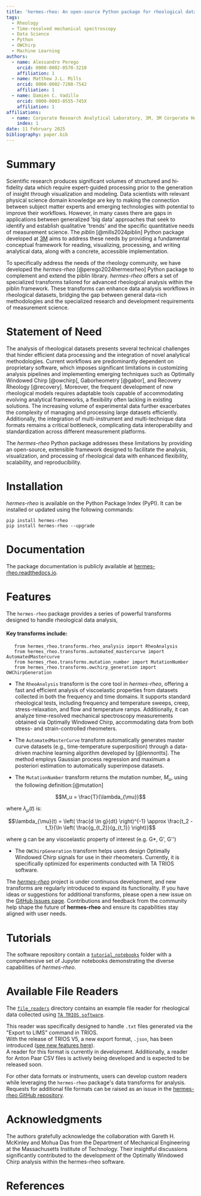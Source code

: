 ```yaml
---
title: 'hermes-rheo: An open-source Python package for rheological data analysis'
tags:
  - Rheology
  - Time-resolved mechanical spectroscopy 
  - Data Science
  - Python
  - OWChirp
  - Machine Learning
authors:
  - name: Alessandro Perego
    orcid: 0000-0002-0570-3210
    affiliation: 1
  - name: Matthew J.L. Mills
    orcid: 0000-0002-7208-7542
    affiliation: 1
  - name: Damien C. Vadillo
    orcid: 0000-0003-0555-745X
    affiliation: 1
affiliations:
  - name: Corporate Research Analytical Laboratory, 3M, 3M Corporate Headquarters, St. Paul, MN, 55144, USA
    index: 1
date: 11 February 2025
bibliography: paper.bib
---
```

# Summary
Scientific research produces significant volumes of structured and hi-fidelity data which require expert-guided processing 
prior to the generation of insight through visualization and modeling. Data scientists with relevant physical science 
domain knowledge are key to making the connection between subject matter experts and emerging technologies with 
potential to improve their workflows. However, in many cases there are gaps in applications between generalized 
'big data' approaches that seek to identify and establish qualitative 'trends' and the 
specific quantitative needs of measurement science. The _piblin_ [@mills2024piblin] Python package developed at [3M](https://www.3m.com/3M/en_US/company-us/about-3m/research-development/) 
aims to address these needs by providing a fundamental conceptual framework for reading, 
visualizing, processing, and writing analytical data, along with a concrete, accessible implementation. 

To specifically address the needs of the rheology community, we have developed the _hermes-rheo_ [@perego2024hermesrheo] 
Python package to 
complement and extend the piblin library. _hermes-rheo_ offers a set of specialized transforms tailored for advanced rheological 
analysis within the piblin framework. These transforms can enhance data analysis 
workflows in rheological datasets, bridging the gap between general data-rich methodologies and the specialized research and 
development requirements of measurement science. 


# Statement of Need

The analysis of rheological datasets presents several technical challenges that hinder efficient data processing and the 
integration of novel analytical methodologies. Current workflows are predominantly dependent on proprietary software, 
which imposes significant limitations in customizing analysis pipelines and implementing emerging techniques such as 
Optimally Windowed Chirp [@owchirp], 
Gaborheometry [@gabor], and Recovery Rheology [@recovery]. Moreover, the frequent development of new rheological models requires adaptable 
tools capable of accommodating evolving analytical frameworks, a flexibility often lacking in existing solutions. 
The increasing volume of experimental data further exacerbates the complexity of managing and processing large datasets 
efficiently. Additionally, the integration of multi-instrument and multi-technique data formats remains a critical bottleneck, 
complicating data interoperability and standardization across different measurement platforms.

The _hermes-rheo_ Python package addresses these limitations by providing an open-source, extensible framework designed to 
facilitate the analysis, visualization, and processing of rheological data with enhanced flexibility, scalability, 
and reproducibility.

# Installation

_hermes-rheo_ is available on the Python Package Index (PyPI). It can be installed or updated using the following commands:

```console
pip install hermes-rheo
pip install hermes-rheo --upgrade
```

# Documentation

The package documentation is publicly available at [hermes-rheo.readthedocs.io](https://hermes-rheo.readthedocs.io).

# Features 

The `hermes-rheo` package provides a series of powerful transforms designed to handle rheological data analysis, 

#### Key transforms include:
```console
   from hermes_rheo.transforms.rheo_analysis import RheoAnalysis
   from hermes_rheo.transforms.automated_mastercurve import AutomatedMastercurve
   from hermes_rheo.transforms.mutation_number import MutationNumber
   from hermes_rheo.transforms.owchirp_generation import OWChirpGeneration
```

* The `RheoAnalysis` transform is the core tool in _hermes-rheo_, offering a fast and efficient analysis of
viscoelastic properties from datasets collected in both the frequency and time domains.
It supports standard rheological tests, including frequency and temperature sweeps, creep, 
stress-relaxation, and flow and temperature ramps. Additionally, it can analyze time-resolved 
mechanical spectroscopy measurements obtained via Optimally Windowed Chirp, accommodating 
data from both stress- and strain-controlled rheometers.

* The `AutomatedMasterCurve` transform automatically generates master curve datasets (e.g., time-temperature superposition) 
through a data-driven machine learning algorithm developed by [@lennontts]. The method employs Gaussian process regression 
and maximum a posteriori estimation to automatically superimpose datasets.

* The `MutationNumber` transform returns the mutation number, $M_u$, using the following definition:[@mutation]

$$M_u = \frac{T}{\lambda_{\mu}}$$

where $\lambda_{\mu}(t)$ is:

$$\lambda_{\mu}(t) = \left( \frac{d \ln g}{dt} \right)^{-1} \approx \frac{t_2 - t_1}{\ln \left( \frac{g_{t_2}}{g_{t_1}} \right)}$$

where g can be any viscoelastic property of interest (e.g. G*, G', G'')
* The `OWChirpGeneration` transform helps users design Optimally Windowed Chirp signals for use in their rheometers. 
Currently, it is specifically optimized for experiments conducted with TA TRIOS software.

The [_hermes-rheo_](https://github.com/3mcloud/hermes-rheo/) project is under continuous development, and new transforms are regularly introduced to expand its functionality. If you have ideas or suggestions for additional transforms, please open a new issue on the [GitHub Issues page](https://github.com/3mcloud/hermes-rheo/issues). Contributions and feedback from the community help shape the future of **hermes-rheo** and ensure its capabilities stay aligned with user needs.

# Tutorials

The software repository contain a [`tutorial_notebooks`](https://github.com/3mcloud/hermes-rheo/tree/main/tutorial_notebooks) folder 
with a comprehensive set of Jupyter notebooks demonstrating the diverse capabilities of *hermes-rheo*. 


# Available File Readers

The [`file_readers`](https://github.com/3mcloud/hermes-rheo/tree/main/src/hermes_rheo/file_readers) directory contains an example file reader for rheological data collected using [`TA TRIOS software`](https://www.tainstruments.com/trios-software).

This reader was specifically designed to handle `.txt` files generated via the "Export to LIMS" command in TRIOS.  
With the release of TRIOS V5, a new export format, `.json`, has been introduced ([see new features here](https://www.tainstruments.com/wp-content/uploads/NewFeaturesTRIOS.pdf)).  
A reader for this format is currently in development. Additionally, a reader for Anton Paar CSV files is actively being developed and is expected to be released soon.

For other data formats or instruments, users can develop custom readers while leveraging the `hermes-rheo` package's data transforms for analysis. Requests for additional file formats can be raised as an issue in the [hermes-rheo GitHub repository](https://github.com/3mcloud/hermes-rheo/issues).

# Acknowledgments

The authors gratefully acknowledge the collaboration with Gareth H. McKinley and Mohua Das from the Department of Mechanical Engineering at the Massachusetts Institute of Technology. Their insightful discussions significantly contributed to the development of the Optimally Windowed Chirp analysis within the hermes-rheo software.

# References

